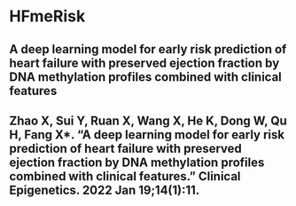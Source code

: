# HFmeRisk

## A deep learning model for early risk prediction of heart failure with preserved ejection fraction by DNA methylation profiles combined with clinical features

## Zhao X, Sui Y, Ruan X, Wang X, He K, Dong W, Qu H, Fang X*. “A deep learning model for early risk prediction of heart failure with preserved ejection fraction by DNA methylation profiles combined with clinical features.” Clinical Epigenetics. 2022 Jan 19;14(1):11.


